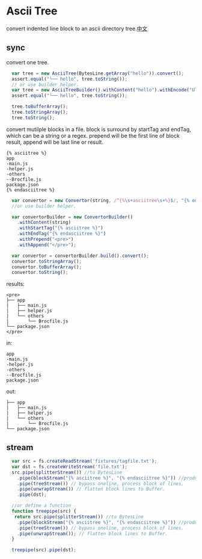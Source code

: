 # Ascii Tree

convert indented line block to an ascii directory tree.[中文](README_ZH.md)

## sync

convert one tree.
```javascript
  var tree = new AsciiTree(BytesLine.getArray("hello")).convert();
  assert.equal("└── hello", tree.toString());
  // or use builder helper.
  var tree = new AsciiTreeBuilder().withContent("hello").withEncode("UTF-8").build().convert();
  assert.equal("└── hello", tree.toString());

  tree.toBufferArray();
  tree.toStringArray();
  tree.toString();
```

convert mutilple blocks in a file. block is surround by startTag and endTag, which can be a string or a regex. prepend will be the first line of block result, append will be last line or result.

```
{% asciitree %}
app
-main.js
-helper.js
-others
--Brocfile.js
package.json
{% endasciitree %}
```

```javascript
  var convertor = new Convertor(string, /^{%\s+asciitree\s+%}$/, "{% endasciitree %}", '<pre>', '</pre>').convert();
  //or use builder helper.

  var convertorBuilder = new ConvertorBuilder()
    .withContent(string)
    .withStartTag("{% asciitree %}")
    .withEndTag("{% endasciitree %}")
    .withPrepend("<pre>")
    .withAppend("</pre>");

  var convertor = convertorBuilder.build().convert();
  convertor.toStringArray();
  convertor.toBufferArray();
  convertor.toString();
```
results:

```
<pre>
├── app
|   ├── main.js
|   ├── helper.js
|   └── others
|       └── Brocfile.js
└── package.json
</pre>
```


in:
```
app
-main.js
-helper.js
-others
--Brocfile.js
package.json
```

out:
```
├── app
|   ├── main.js
|   ├── helper.js
|   └── others
|       └── Brocfile.js
└── package.json
```

## stream

```javascript
  var src = fs.createReadStream('fixtures/tagfile.txt');
  var dst = fs.createWriteStream('file.txt');
  src.pipe(splitterStream()) //to BytesLine
    .pipe(blockStream("{% asciitree %}", "{% endasciitree %}")) //produce one line or block of lines.
    .pipe(treeStream()) // bypass oneline, process block of lines.
    .pipe(unwrapStream()) // flatten block lines to Buffer.
    .pipe(dst);

  //or define a function
  function treepipe(src) {
   return src.pipe(splitterStream()) //to BytesLine
    .pipe(blockStream("{% asciitree %}", "{% endasciitree %}")) //produce one line or block of lines.
    .pipe(treeStream()) // bypass oneline, process block of lines.
    .pipe(unwrapStream()); // flatten block lines to Buffer.
  }

  treepipe(src).pipe(dst);
```
